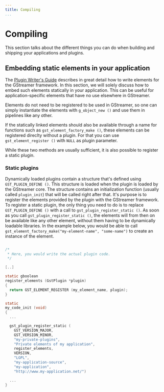 ```yaml
---
title: Compiling
...
```


# Compiling

This section talks about the different things you can do when building
and shipping your applications and plugins.

## Embedding static elements in your application

The [Plugin Writer's Guide](plugin-development/index.md)
describes in great detail how to write elements for the GStreamer
framework. In this section, we will solely discuss how to embed such
elements statically in your application. This can be useful for
application-specific elements that have no use elsewhere in GStreamer.

Elements do not need to be registered to be used in GStreamer, so one
can simply instantiate the elements with `g_object_new ()` and use them
in pipelines like any other.

If the statically linked elements should also be available through a
name for functions such as `gst_element_factory_make ()`, these elements
can be registered direclty without a plugin. For that you can use
`gst_element_register ()` with `NULL` as plugin parameter.

While these two methods are usually sufficient, it is also possible
to register a static plugin.

### Static plugins

Dynamically loaded plugins contain a structure that's defined using
`GST_PLUGIN_DEFINE ()`. This structure is loaded when the plugin is
loaded by the GStreamer core. The structure contains an initialization
function (usually called `plugin_init`) that will be called right after
that. It's purpose is to register the elements provided by the plugin
with the GStreamer framework. To register a static plugin, the only
thing you need to do is to replace `GST_PLUGIN_DEFINE ()` with a call
to `gst_plugin_register_static ()`. As soon as you call
`gst_plugin_register_static ()`, the elements will from then on be
available like any other element, without them having to be dynamically
loadable libraries. In the example below, you would be able to call
`gst_element_factory_make("my-element-name", "some-name")` to create
an instance of the element.

``` c

/*
 * Here, you would write the actual plugin code.
 */

[..]

static gboolean
register_elements (GstPlugin *plugin)
{
  return GST_ELEMENT_REGISTER (my_element_name, plugin);
}

static
my_code_init (void)
{
  ...

  gst_plugin_register_static (
    GST_VERSION_MAJOR,
    GST_VERSION_MINOR,
    "my-private-plugins",
    "Private elements of my application",
    register_elements,
    VERSION,
    "LGPL",
    "my-application-source",
    "my-application",
    "http://www.my-application.net/")

  ...
}


```
